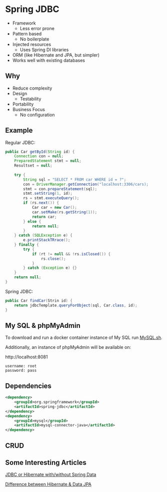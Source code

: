 # Spring JDBC

- Framework
  - Less error prone
- Pattern based
  - No boilerplate
- Injected resources
  - Uses Spring DI libraries
- ORM (like Hibernate and JPA, but simpler)
- Works well with existing databases

## Why

- Reduce complexity
- Design
  - Testability
- Portability
- Business Focus
  - No configuration

## Example

Regular JDBC:
```java
public Car getById(String id) {
	Connection con = null;
	PreparedStatement stmt = null;
	Resultset = null;
	
	try {
		String sql = "SELECT * FROM car WHERE id = ?";
		con = DriverManager.getConnection("localhost:3306/cars);
		stmt = con.prepareStatement(sql);
		stmt.setString(1, id);
		rs = stmt.executeQuery();
		if (rs.next()) {
			Car car = new Car();
			car.setMake(rs.getString(1));
			return car;
		} else {
			return null;
		}
	} catch (SQLException e) { 
		e.printStackTRrace(); 
	} finally {
		try {
			if (rt != null && !rs.isClosed()) {
				rs.close();
			}
		} catch (Exception e) {}
	}
	return null;
}
```

Spring JDBC:
```java
public Car findCar(Strin id) {
	return jdbcTemplate.queryForObject(sql, Car.class, id);
}
```

## My SQL & phpMyAdmin

To download and run a docker container instance of My SQL run [MySQL.sh](MySQL.sh).

Additionally, an instance of phpMyAdmin will be available on: 

http://localhost:8081

```
username: root
password: pass
```

## Dependencies

```xml
<dependency>
    <groupId>org.springframework</groupId>
    <artifactId>spring-jdbc</artifactId>
</dependency>
<dependency>
    <groupId>mysql</groupId>
    <artifactId>mysql-connector-java</artifactId>
</dependency>
```

## CRUD



## Some Interesting Articles

[JDBC or Hibernate with/without Spring Data](https://stackoverflow.com/questions/42470060/spring-data-jdbc-spring-data-jpa-vs-hibernate/42488593)

[Difference between Hibernate & Data JPA](https://dzone.com/articles/what-is-the-difference-between-hibernate-and-sprin-1)